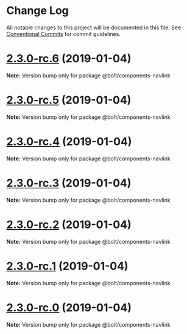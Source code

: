 # Change Log

All notable changes to this project will be documented in this file.
See [Conventional Commits](https://conventionalcommits.org) for commit guidelines.

# [2.3.0-rc.6](https://github.com/bolt-design-system/bolt/tree/master/packages/components/bolt-nav/compare/v2.3.0-rc.5...v2.3.0-rc.6) (2019-01-04)

**Note:** Version bump only for package @bolt/components-navlink





# [2.3.0-rc.5](https://github.com/bolt-design-system/bolt/tree/master/packages/components/bolt-nav/compare/v2.3.0-rc.4...v2.3.0-rc.5) (2019-01-04)

**Note:** Version bump only for package @bolt/components-navlink





# [2.3.0-rc.4](https://github.com/bolt-design-system/bolt/tree/master/packages/components/bolt-nav/compare/v2.3.0-rc.3...v2.3.0-rc.4) (2019-01-04)

**Note:** Version bump only for package @bolt/components-navlink





# [2.3.0-rc.3](https://github.com/bolt-design-system/bolt/tree/master/packages/components/bolt-nav/compare/v2.3.0-rc.2...v2.3.0-rc.3) (2019-01-04)

**Note:** Version bump only for package @bolt/components-navlink





# [2.3.0-rc.2](https://github.com/bolt-design-system/bolt/tree/master/packages/components/bolt-nav/compare/v2.3.0-rc.1...v2.3.0-rc.2) (2019-01-04)

**Note:** Version bump only for package @bolt/components-navlink





# [2.3.0-rc.1](https://github.com/bolt-design-system/bolt/tree/master/packages/components/bolt-nav/compare/vv2.3.0-rc.0...v2.3.0-rc.1) (2019-01-04)

**Note:** Version bump only for package @bolt/components-navlink





# [2.3.0-rc.0](https://github.com/bolt-design-system/bolt/tree/master/packages/components/bolt-nav/compare/v2.2.1...v2.3.0-rc.0) (2019-01-04)

**Note:** Version bump only for package @bolt/components-navlink
